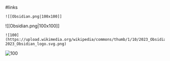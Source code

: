 #links 

```
![[Obsidian.png|100x100]]
```

![[Obsidian.png|100x100]]

```
![100](https://upload.wikimedia.org/wikipedia/commons/thumb/1/10/2023_Obsidian_logo.svg/1200px-2023_Obsidian_logo.svg.png)
```


![100](https://upload.wikimedia.org/wikipedia/commons/thumb/1/10/2023_Obsidian_logo.svg/1200px-2023_Obsidian_logo.svg.png)

